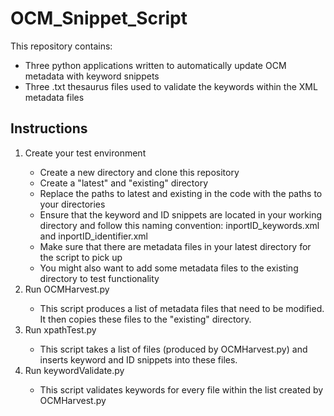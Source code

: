 # OCM_Snippet_Script
This repository contains:
<ul>
  <li>Three python applications written to automatically update OCM metadata with keyword snippets</li>
  <li>Three .txt thesaurus files used to validate the keywords within the XML metadata files</li>
</ul>

## Instructions
<ol>
  <li>Create your test environment</li>
  <ul>
    <li>Create a new directory and clone this repository</li>
    <li>Create a "latest" and "existing" directory</li> 
    <li>Replace the paths to latest and existing in the code with the paths to your directories</li>
    <li>Ensure that the keyword and ID snippets are located in your working directory and follow this naming convention: 
    inportID_keywords.xml and inportID_identifier.xml</li>
    <li>Make sure that there are metadata files in your latest directory for the script to pick up</li>
    <li>You might also want to add some metadata files to the existing directory to test functionality</li>
  </ul>
  <li>Run OCMHarvest.py</li>
    <ul>
      <li>This script produces a list of metadata files that need to be modified. It then copies these files 
      to the "existing" directory.</li>
    </ul>
  
  <li>Run xpathTest.py</li>
    <ul>
      <li>This script takes a list of files (produced by OCMHarvest.py) and inserts keyword
      and ID snippets into these files.</li>
    </ul>

  <li>Run keywordValidate.py</li>
    <ul>
      <li>This script validates keywords for every file within the list created by OCMHarvest.py</li>
    </ul>
</ol>
